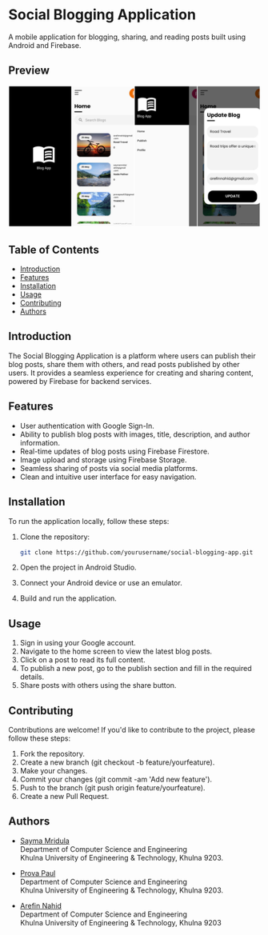 # Social Blogging Application

A mobile application for blogging, sharing, and reading posts built using Android and Firebase.

## Preview

![preview img](/preview.png)

## Table of Contents

- [Introduction](#introduction)
- [Features](#features)
- [Installation](#installation)
- [Usage](#usage)
- [Contributing](#contributing)
- [Authors](#authors)

## Introduction

The Social Blogging Application is a platform where users can publish their blog posts, share them with others, and read posts published by other users. It provides a seamless experience for creating and sharing content, powered by Firebase for backend services.

## Features

- User authentication with Google Sign-In.
- Ability to publish blog posts with images, title, description, and author information.
- Real-time updates of blog posts using Firebase Firestore.
- Image upload and storage using Firebase Storage.
- Seamless sharing of posts via social media platforms.
- Clean and intuitive user interface for easy navigation.

## Installation

To run the application locally, follow these steps:

1. Clone the repository:

   ```bash
   git clone https://github.com/yourusername/social-blogging-app.git
   ```
   
2. Open the project in Android Studio.
3. Connect your Android device or use an emulator.
4. Build and run the application.

## Usage

1. Sign in using your Google account.
3. Navigate to the home screen to view the latest blog posts.
4. Click on a post to read its full content.
5. To publish a new post, go to the publish section and fill in the required details.
6. Share posts with others using the share button.

## Contributing

Contributions are welcome! If you'd like to contribute to the project, please follow these steps:

1. Fork the repository.
2. Create a new branch (git checkout -b feature/yourfeature).
3. Make your changes.
4. Commit your changes (git commit -am 'Add new feature').
5. Push to the branch (git push origin feature/yourfeature).
6. Create a new Pull Request.

## Authors
   
- [Sayma Mridula](https://github.com/sayma-mridula)<br>
Department of Computer Science and Engineering<br>
Khulna University of Engineering & Technology, Khulna 9203.

- [Prova Paul](https://github.com/ProvaPaul)<br>
Department of Computer Science and Engineering<br>
Khulna University of Engineering & Technology, Khulna 9203.

- [Arefin Nahid](https://github.com/Arefin-Nahid)<br>
Department of Computer Science and Engineering<br>
Khulna University of Engineering & Technology, Khulna 9203

